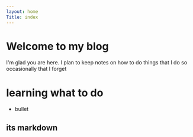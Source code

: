 ```yaml
---
layout: home
Title: index
---
```

# Welcome to my blog

I'm glad you are here. I plan to keep notes on how to do things that I do so occasionally that I forget

# learning what to do

* bullet

## its markdown

